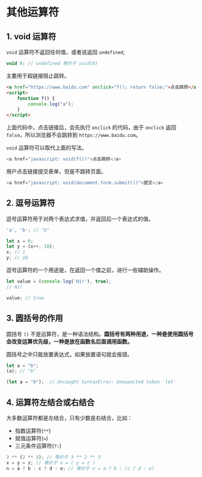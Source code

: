 # 其他运算符

## 1. void 运算符

`void` 运算符不返回任何值，或者说返回 `undefined`;

```javascript
void 0; // undefined 等价于 void(0)
```

主要用于超链接阻止跳转。

```html
<a href="https://www.baidu.com" onclick="f(); return false;">点击跳转</a>
<script>
    function f() {
        console.log("a");
    }
</script>
```

上面代码中，点击链接后，会先执行 `onclick` 的代码，由于 `onclick` 返回 `false`，所以浏览器不会跳转到 `https://www.baidu.com`。

`void` 运算符可以取代上面的写法。

```javascript
<a href="javascript: void(f())">点击跳转</a>
```

用户点击链接提交表单，但是不跳转页面。

```javascript
<a href="javascript: void(document.form.submit())">提交</a>
```

## 2. 逗号运算符

逗号运算符用于对两个表达式求值，并返回后一个表达式的值。

```javascript
'a', 'b'; // "b"

let x = 0;
let y = (x++, 10);
x; // 1
y; // 10
```

逗号运算符的一个用途是，在返回一个值之前，进行一些辅助操作。

```javascript
let value = (console.log('Hi!'), true);
// Hi!

value; // true
```

## 3. 圆括号的作用

圆括号 `()` 不是运算符，是一种语法结构。**圆括号有两种用途，一种是使用圆括号会改变运算优先级，一种是放在函数名后面调用函数。**

圆括号之中只能放置表达式，如果放置语句就会报错。

```javascript
let a = "b";
(a); // "b"

(let a = "b");  // Uncaught SyntaxError: Unexpected token 'let'
```

## 4. 运算符左结合或右结合

大多数运算符都是左结合，只有少数是右结合，比如：

- 指数运算符(`**`)
- 赋值运算符(`=`)
- 三元条件运算符(`?:`)

```javascript
3 ** (2 ** 3); // 等价于 3 ** 2 ** 3
x = y = z; // 等价于 x = ( y = z )
n = a ? b : c ? d : e; // 等价于 n = a ? b : (c ? d : e)
```
